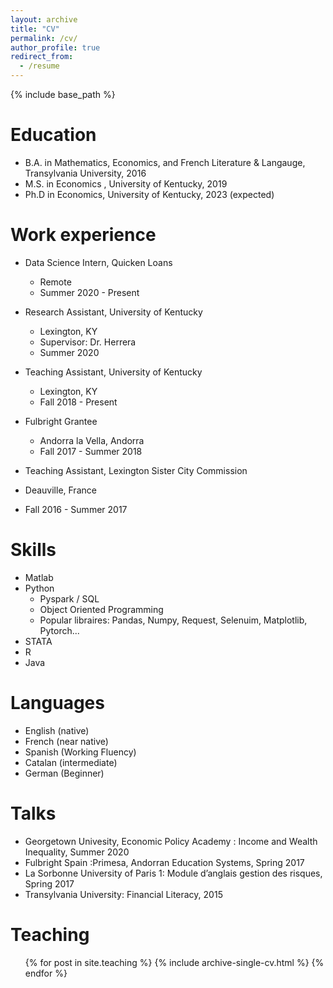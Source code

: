 ```yaml
---
layout: archive
title: "CV"
permalink: /cv/
author_profile: true
redirect_from:
  - /resume
---
```


{% include base_path %}

Education
======
* B.A. in Mathematics, Economics, and French Literature & Langauge, Transylvania University, 2016
* M.S. in Economics , University of Kentucky, 2019
* Ph.D in Economics, University of Kentucky, 2023 (expected)

Work experience
======

* Data Science Intern, Quicken Loans
  * Remote
  * Summer 2020 - Present
  
* Research Assistant, University of Kentucky
  * Lexington, KY
  * Supervisor: Dr. Herrera 
  * Summer 2020
  
* Teaching Assistant, University of Kentucky
  * Lexington, KY
  * Fall 2018 - Present
  
* Fulbright Grantee
  * Andorra la Vella, Andorra 
  * Fall 2017 - Summer 2018
  
 * Teaching Assistant, Lexington Sister City Commission
  * Deauville, France
  * Fall 2016 - Summer 2017
  
  

Skills
======
* Matlab
* Python
  * Pyspark / SQL 
  * Object Oriented Programming 
  * Popular libraires: Pandas, Numpy, Request, Selenuim, Matplotlib, Pytorch... 
* STATA 
* R
* Java 

Languages
======
* English (native)
* French (near native)
* Spanish (Working Fluency)
* Catalan (intermediate)
* German (Beginner)
  
Talks
======

* Georgetown Univesity, Economic Policy Academy : Income and Wealth Inequality, Summer 2020
* Fulbright Spain :Primesa, Andorran Education Systems, Spring 2017
* La Sorbonne University of Paris 1: Module d’anglais gestion des risques, Spring 2017
* Transylvania University: Financial Literacy, 2015
 <!--- <ul>{% for post in site.talks %}
    {% include archive-single-talk-cv.html %}
  {% endfor %}</ul> --->
  
Teaching
======
  <ul>{% for post in site.teaching %}
    {% include archive-single-cv.html %}
  {% endfor %}</ul>
  

